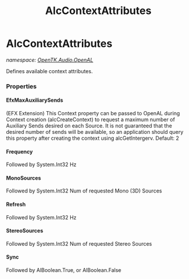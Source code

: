 ﻿---
title: AlcContextAttributes
---

# AlcContextAttributes
_namespace: [OpenTK.Audio.OpenAL](N-OpenTK.Audio.OpenAL.html)_

Defines available context attributes.



### Properties

#### EfxMaxAuxiliarySends
(EFX Extension) This Context property can be passed to OpenAL during Context creation (alcCreateContext) to request a maximum number of Auxiliary Sends desired on each Source. It is not guaranteed that the desired number of sends will be available, so an application should query this property after creating the context using alcGetIntergerv. Default: 2
#### Frequency
Followed by System.Int32 Hz
#### MonoSources
Followed by System.Int32 Num of requested Mono (3D) Sources
#### Refresh
Followed by System.Int32 Hz
#### StereoSources
Followed by System.Int32 Num of requested Stereo Sources
#### Sync
Followed by AlBoolean.True, or AlBoolean.False

